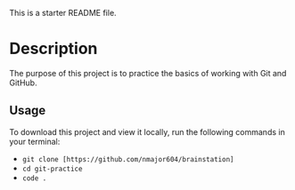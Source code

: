 This is a starter README file.
# Description

The purpose of this project is to practice the basics of working with Git and GitHub.

## Usage

To download this project and view it locally, run the following commands in your terminal:

- `git clone [https://github.com/nmajor604/brainstation]`
- `cd git-practice`
- `code .`